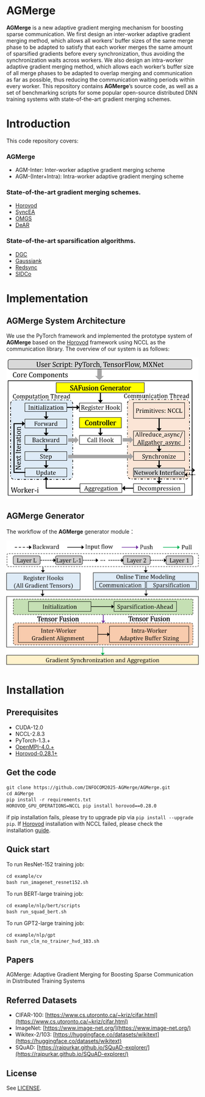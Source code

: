 # AGMerge

__AGMerge__ is a new adaptive gradient merging mechanism for boosting sparse communication. We first design an inter-worker adaptive gradient merging method, which allows all workers’ buffer sizes of the same merge phase to be adapted to satisfy that each worker merges the same amount of sparsified gradients before every synchronization, thus avoiding the synchronization waits across workers. We also design an intra-worker adaptive gradient merging method, which allows each worker’s buffer size of all merge phases to be adapted to overlap merging and communication as far as possible, thus reducing the communication waiting periods within every worker. This repository contains __AGMerge__’s source code, as well as a set of benchmarking scripts for some popular open-source distributed DNN training systems with state-of-the-art gradient merging schemes.

# Introduction
This code repository covers:
### __AGMerge__
- AGM-Inter: Inter-worker adaptive gradient merging scheme
- AGM-(Inter+Intra): Intra-worker adaptive gradient merging scheme

### State-of-the-art gradient merging schemes.

- [Horovod](https://github.com/horovod/horovod)
- [SyncEA](https://dl.acm.org/doi/pdf/10.1145/3126908.3126912)
- [OMGS](https://github.com/HKBU-HPML/OMGS-SGD)
- [DeAR](https://github.com/lzhangbv/dear_pytorch?tab=readme-ov-file)

### State-of-the-art sparsification algorithms.

- [DGC](https://arxiv.org/pdf/1712.01887.pdf)
- [Gaussiank](https://arxiv.org/pdf/1911.08772.pdf)
- [Redsync](https://www.sciencedirect.com/science/article/pii/S0743731518308657)
- [SIDCo](https://proceedings.mlsys.org/paper_files/paper/2021/file/fea47a8aa372e42f3c84327aec9506cf-Paper.pdf)

# Implementation



## **__AGMerge__** System Architecture
We use the PyTorch framework and implemented the prototype system of __AGMerge__ based on the [Horovod](https://github.com/horovod/horovod) framework using NCCL as the communication library. The overview of our system is as follows:
<!-- ![Overview](Overview.png) -->
<center class ='img'>
<img src="Overview.png" width="600px" />
</center>

## **__AGMerge__** Generator
The workflow of the __AGMerge__ generator module：
<center class ='img'>
<img src="Generator.png" width="600px" />
</center>

# Installation


## **Prerequisites**
- CUDA-12.0
- NCCL-2.8.3
- PyTorch-1.3.+
- [OpenMPI-4.0.+](https://www-lb.open-mpi.org/software/ompi/v4.0/)
- [Horovod-0.28.1+](https://github.com/horovod/horovod)


## **Get the code**
```
git clone https://github.com/INFOCOM2025-AGMerge/AGMerge.git
cd AGMerge
pip install -r requirements.txt
HOROVOD_GPU_OPERATIONS=NCCL pip install horovod==0.28.0
```

if pip installation fails, please try to upgrade pip via `pip install --upgrade pip`. If [Horovod](https://github.com/horovod/horovod) installation with NCCL failed, please check the installation [guide](https://horovod.readthedocs.io/en/stable/install_include.html).

## **Quick start**

To run ResNet-152 training job:

```
cd example/cv
bash run_imagenet_resnet152.sh
```

To run BERT-large training job:
```
cd example/nlp/bert/scripts
bash run_squad_bert.sh
```

To run GPT2-large training job:
```
cd example/nlp/gpt
bash run_clm_no_trainer_hvd_103.sh
```

## **Papers**

AGMerge: Adaptive Gradient Merging for Boosting Sparse Communication in Distributed Training Systems

## **Referred Datasets**

- CIFAR-100: [https://www.cs.utoronto.ca/~kriz/cifar.html](https://www.cs.utoronto.ca/~kriz/cifar.html)
- ImageNet: [https://www.image-net.org/](https://www.image-net.org/)
- Wikitex-2/103: [https://huggingface.co/datasets/wikitext](https://huggingface.co/datasets/wikitext)
- SQuAD: [https://rajpurkar.github.io/SQuAD-explorer/](https://rajpurkar.github.io/SQuAD-explorer/)

## **License**

See [LICENSE](https://github.com/ATC24-AGMerge/AGMerge/blob/main/LICENSE.txt).
